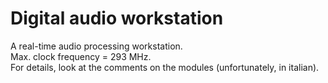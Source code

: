 # Digital audio workstation

A real-time audio processing workstation.  
Max. clock frequency = 293 MHz.  
For details, look at the comments on the modules (unfortunately, in italian).
